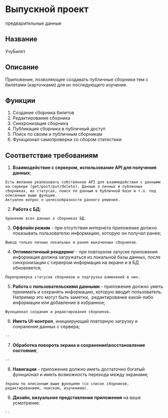 # Выпускной проект
предварительные данные

## Название
УчуБилет

## Описание
Приложение, позволяющее создавать публичные сборники тем с билетами (карточками) для их последующего изучения.

## Функции
1. Создание сборника билетов
2. Редактирование сборника
3. Синхронизация сборника
4. Публикация сборника в публичный доступ
5. Поиск по своим и публичным сборникам
6. Функционал самопроверки со сбором статистики

## Соответствие требованиям
1. **Взаимодействие с сервером, использование API для получения данных**;
```
Есть желание реализовать собственное API для взаимодействия с данными на сервере (get/post/put/delete). Данные о личных и публичных сборниках, их статусах, поиск по данным в бубличной базе и т.п. под описанные выше функции.
Актуален вопрос о целесообразности данного решения.
```
2. **Работа с БД**;
```
Хранение всех данных о сборниках БД.
```
3. **Оффлайн режим** - при отсутствии интернета приложение должно показывать пользователю информацию, которую он получал ранее;
```
Вывод только личных локальных и ранее выкаченных сборников.
```
4. **Оптимистичный рендеринг** - при повторном запуске приложения информация должна загружаться из локальной базы данных, после синхронизации с сервером информация на экране и в БД обновляется;
```
Перепроверка статусов сборников и подгрузка изменений в них.
```
5. **Работа с пользовательскими данными** - приложение должно уметь принимать и сохранять информацию, которую вводит пользователь. Например это могут быть заметки,  редактирование какой-либо информации или добавление в избранное;
```
Функционал создания и редактирования сборников. 
```
6. **Иметь UI-контрол**, инициирующий повторную загрузку и сохранение данных с сервера;
```
--
```
7. **Обработка поворота экрана и сохранение\восстановление состояния**;
```
--
```
8. **Навигация** - приложение должно иметь достаточно богатый функционал и иметь возможность перехода между экранами;
```
Экраны по описанным выше функциям (со список сборников, редактированием, поиском, изучением).
```
9. **Дизайн, визуальное представление приложения** на ваше усмотрение.
```
--
```
